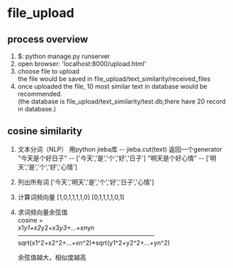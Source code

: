 # file_upload
## process overview
1. $: python manage.py runserver  
2. open browser: 'localhost:8000/upload.html'  
3. choose file to upload  
  the file would be saved in file_upload/text_similarity/received_files  
4. once uploaded the file, 10 most similar text in database would be recommended.  
(the database is file_upload/text_similarity/test.db,there have 20 record in database.)

## cosine similarity
1. 文本分词（NLP）
	用python jieba库 -- jieba.cut(text)
		返回一个generator
	"今天是个好日子" -- ['今天','是','个','好','日子']
	"明天是个好心情" -- ['明天','是','个','好','心情']
2. 列出所有词
	['今天','明天','是','个','好','日子','心情']
3. 计算词频向量
	[1,0,1,1,1,1,0]
	[0,1,1,1,1,0,1]
4. 求词频向量余弦值  
	cosine =  
             x1*y1+x2*y2+x3*y3+...+xn*yn  
	——————————————————————  
	sqrt(x1^2+x2^2+...+xn^2)*sqrt(y1^2+y2^2+...+yn^2)  

	余弦值越大，相似度越高  
  

